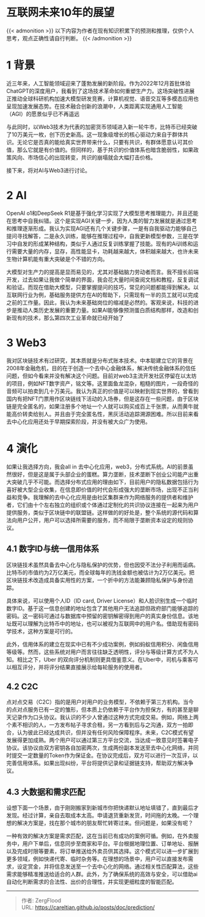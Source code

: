 # 互联网未来10年的展望


{{&lt; admonition &gt;}}
以下内容为作者在现有知识积累下的预测和推理，仅供个人思考，观点正确性请自行判断。
{{&lt; /admonition &gt;}}

# 1 背景

近三年来，人工智能领域迎来了蓬勃发展的新阶段。作为2022年12月首批体验ChatGPT的深度用户，我看到了这场技术革命如何重塑生产力。这场突破性进展正推动全球科研机构加速大模型研发竞赛，计算机视觉、语音交互等多模态应用也呈现加速发展态势。在技术融合创新的浪潮中，人类距离实现通用人工智能（AGI）的愿景似乎已不再遥远

与此同时，以Web3技术为代表的加密货币领域进入新一轮牛市，比特币已经突破了10万美元一枚，创下历史新高。这一现象级增长的核心驱动力来自于群体共识。无论它是否真的能给真实世界带来什么，只要有共识，有群体愿意认可其价值，那么它就是有价值的。但同样的，基于共识的价值体系也暗含脆弱性，如果政策风向、市场信心的出现转变，共识的崩塌就会大幅打击价格。

接下来，将对AI与Web3进行讨论。

# 2 AI
OpenAI o1和DeepSeek R1是基于强化学习实现了大模型思考推理能力，并且还能在思考中自我纠错。这个是实现AGI关键一步，因为人类的智力发展就是通过思考和推理逐渐形成。我认为实现AGI还有几个关键步骤，一是有自我驱动力能够自己提问寻找解答，二是永久训练，能够在推理过程中，自我更新模型参数，三是在学习中自发的形成某种结构，类似于人通过反复训练掌握了技能。现有的Ai训练和运行需要大量的内存，显存，高性能显卡，功耗越来越大，体积越来越大，也许未来生物计算机能有重大突破是个不错的方向。

大模型对生产力的提高是显而易见的，尤其对基础脑力劳动者而言。我不擅长前端开发，过去如果让我做个简单的界面，我会花大量时间查阅文档和教程，反复调试和验证。而现在借助大模型，只要掌握提问的技巧，常见的问题都能得到解决。以互联网行业为例，基础服务提供方在AI的帮助下，只需现有一半的员工就可以完成之前的工作量。因此，我认为未来基础岗位的缩减是必然的。客观来说，科技的进步是推动人类历史发展的重要力量。如果AI能够像预测蛋白质结构那样，改造和创新现有的技术，那么第四次工业革命就已经开始了


# 3 Web3
我对区块链技术有过研究，其本质就是分布式账本技术。中本聪建立它的背景在2008年金融危机，目的在于创造一个去中心金融体系，解决传统金融体系的信任问题，但如今看来并没有解决这个问题。目前对web3主流开发社区停留在以太坊的项目，例如NFT数字资产，铭文等。这里面鱼龙混杂，粗糙的图片，一段奇怪的音频可以拍卖到几十万美元。我认为真正的价值是可以映射到现实世界的，曾看到国内有把NFT门票用作区块链线下活动的入场券，但是这存在一些问题，由于区块链是完全匿名的，如果注册多个地址一个人就可以购买成百上千张票，从而黄牛就能高价转卖给别人。并且由于完全匿名性，黑灰活动追踪溯源困难。所以目前来看去中心化应用还处于早期探索阶段，并没有被大众广为使用。


# 4 演化

如果让我选择方向，我会all in 去中心化应用，web3，分布式系统。AI的前景虽然很好，但是这是属于头部企业的蛋糕。算力垄断，技术垄断下创业公司能产出重大突破几乎不可能。而选择分布式应用的理由如下，目前用户的隐私数据包括行为喜好被大型企业收集，在信息即价值的时代会形成强大的垄断市场，出现不正当利益和竞争。我理解的去中心化应用是由社区集群来作为网络服务的提供者和维护者，它们由十个左右独立的组织或个体通过定制化的共识协议连接在一起来为用户提供服务，类似于区块链中的联盟链。这样做的的好处是，整个系统的源代码和算法向用户公开，用户可以选择所需要的服务，而不局限于垄断资本设定的规则协议。

## 4.1 数字ID与统一信用体系

区块链技术虽然具备去中心化与隐私保护的优势，但也因受不法分子利用而诟病。比特币的市值约为2万亿美元，而全球每年的洗钱金额也被估计为2万亿美元。把区块链技术改造成具备实用性的方案，一个折中的方法能兼顾隐私保护与身份追踪。

具体来说，可以使用个人ID（ID card, Driver License）和人脸识别生成一个临时数字ID。基于这一信息创建的地址包含了其他用户无法追踪但政府部门能够追踪的密码。这一密码可通过与数据库中预留的密钥解密得到用户的真实身份信息。该地址既可以理解为比特币中的地址，也可以被视为互联网中的用户名。借助现有密码学技术，这种方案是可行的。

此外，信用体系的建立在现实中已有不少成功案例，例如蚂蚁信用积分、闲鱼信用等级等。然而，这些系统对用户而言往往缺乏透明性，评分与等级计算方式不为人知。相比之下，Uber 的双向评分机制则更具借鉴意义。在Uber中，司机与乘客可以相互评分，并将评分结果直接展示给每轮服务的使用者。

## 4.2 C2C
点对点交易（C2C）指的是用户对用户的业务模型，不依赖于第三方机构。当今的点对点服务已有一定的雏形，但本质上仍依赖于平台作为担保方，有的甚至是聊天记录作为口头协议。我认识的不少人曾通过这种方式完成交易。例如，网络上两个素不相识的人，一方发布帖子寻求合租，另一方看到后与之沟通，双方一拍即合，认为彼此已经达成共识，但并没有任何风险保障程序。未来，C2C模式有望发展得更加成熟。两个用户可以通过第三方平台交流，当达成一致意见时签署电子协议。该协议由双方密钥各自加密两次，生成两份副本发送至去中心化网络，并同时提交一定数量的Token作为保证金。在协议完成后，双方可以进行一次互评，以完善信用体系。如果出现纠纷，平台将提供记录和证据链支持，帮助双方解决争议。

## 4.3 大数据和需求匹配
设想下面一个场景，由于刚刚搬家到新城市你把快递默认地址填错了，直到最后才发现。经过计算，亲自去取成本太高。申请退货重新发货，时间拖的太晚。一个理想的解决方案是，找在那个城市的朋友帮忙转寄过来。但问题是，如果没有呢？

一种有效的解决方案是需求匹配，这在当前已有成功的案例可循。例如，在外卖服务中，用户下单后，信息同步至商家和平台。平台根据地理位置、订单地址、报酬以及完成时限等要素，将订单推送给外卖员供其选择。这个模式可以进一步扩展到更多领域，例如快递代寄、临时杂务等。在理想的场景中，用户可以直接发布需求，设定赏金，并将信息发送至一个去中心化的网络。通过相关性匹配算法，这些需求能够精准推送给适合的人群。此外，为了确保系统的高效与安全，可以借助ai自动化判断需求的合法性、出价的合理性，并实现更细粒度的智能匹配。



---

> 作者: ZergFlood  
> URL: https://careltian.github.io/posts/doc/prediction/  

